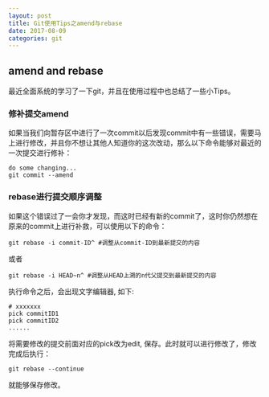 ```yaml
---
layout: post
title: Git使用Tips之amend与rebase
date: 2017-08-09
categories: git
---
```


## amend and rebase ##
最近全面系统的学习了一下git，并且在使用过程中也总结了一些小Tips。  

### 修补提交amend ###
如果当我们向暂存区中进行了一次commit以后发现commit中有一些错误，需要马上进行修改，并且你不想让其他人知道你的这次改动，那么以下命令能够对最近的一次提交进行修补：  
```
do some changing...
git commit --amend
```

### rebase进行提交顺序调整 ###
如果这个错误过了一会你才发现，而这时已经有新的commit了，这时你仍然想在原来的commit上进行补救，可以使用以下的命令：  
```
git rebase -i commit-ID^ #调整从commit-ID到最新提交的内容
```
或者
```
git rebase -i HEAD~n^ #调整从HEAD上溯的n代父提交到最新提交的内容
```
执行命令之后，会出现文字编辑器, 如下:  
```
# xxxxxxx
pick commitID1
pick commitID2
......
```
将需要修改的提交前面对应的pick改为edit, 保存。此时就可以进行修改了，修改完成后执行：  
```
git rebase --continue
```
就能够保存修改。